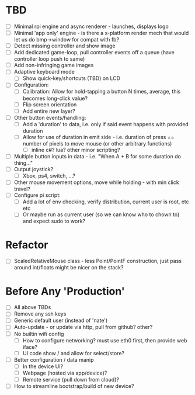 # TBD
- [ ] Minimal rpi engine and async renderer - launches, displays logo
- [ ] Minimal 'app only' engine - is there a x-platform render mech that would let us do bmp->window for compat with fb?
- [ ] Detect missing controller and show image
- [ ] Add dedicated game-loop, pull controller events off a queue (have controller loop push to same)
- [ ] Add non-infringing game images
- [ ] Adaptive keyboard mode
	- [ ] Show quick-key/shortcuts (TBD) on LCD
- [ ] Configuration:
	- [ ] Calibration: Allow for hold-tapping a button N times, average, this becomes long-click value?
	- [ ] Flip screen orientation
	- [ ] Add entire new layer?
- [ ] Other button events/handling:
	- [ ] Add a 'duration' to data, i.e. only if said event happens with provided duration
	- [ ] Allow for use of duration in emit side - i.e. duration of press == number of pixels to move mouse (or other arbitrary functions)
		- [ ] inline c#? lua? other minor scripting? 
- [ ] Multiple button inputs in data - i.e. "When A + B for some duration do thing..."
- [ ] Output joystick? 
	- [ ] Xbox, ps4, switch, ...?
- [ ] Other mouse movement options, move while holding - with min click travel?
- [ ] Configure pi script:
	- [ ] Add a lot of env checking, verify distribution, current user is root, etc etc
	- [ ] Or maybe run as current user (so we can know who to chown to) and expect sudo to work?
		
# Refactor
- [ ] ScaledRelativeMouse class - less Point/PointF construction, just pass around int/floats might be nicer on the stack?

# Before Any 'Production'
- [ ] All above TBDs
- [ ] Remove any ssh keys
- [ ] Generic default user (instead of 'nate')
- [ ] Auto-update - or update via http, pull from github? other?
- [ ] No builtin wifi config 
	- [ ] How to configure networking? must use eth0 first, then provide web iface? 
	- [ ] UI code show / and allow for select/store?
- [ ] Better configuration / data manip
	- [ ] In the device UI?
	- [ ] Webpage (hosted via app/device)?
	- [ ] Remote service (pull down from cloud)?
- [ ] How to streamline bootstrap/build of new device?